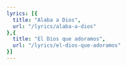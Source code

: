 ```yaml
---
lyrics: [{
  title: "Alaba a Dios", 
  url: "/lyrics/alaba-a-dios"
},{
  title: "El Dios que adoramos", 
  url: "/lyrics/el-dios-que-adoramos"
}]
---
```

